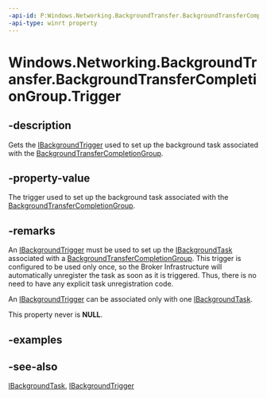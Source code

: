 ```yaml
---
-api-id: P:Windows.Networking.BackgroundTransfer.BackgroundTransferCompletionGroup.Trigger
-api-type: winrt property
---
```


<!-- Property syntax
public Windows.ApplicationModel.Background.IBackgroundTrigger Trigger { get; }
-->

# Windows.Networking.BackgroundTransfer.BackgroundTransferCompletionGroup.Trigger

## -description
Gets the [IBackgroundTrigger](../windows.applicationmodel.background/ibackgroundtrigger.md) used to set up the background task associated with the [BackgroundTransferCompletionGroup](backgroundtransfercompletiongroup.md).

## -property-value
The trigger used to set up the background task associated with the [BackgroundTransferCompletionGroup](backgroundtransfercompletiongroup.md).

## -remarks
An [IBackgroundTrigger](../windows.applicationmodel.background/ibackgroundtrigger.md) must be used to set up the [IBackgroundTask](../windows.applicationmodel.background/ibackgroundtask.md) associated with a [BackgroundTransferCompletionGroup](backgroundtransfercompletiongroup.md). This trigger is configured to be used only once, so the Broker Infrastructure will automatically unregister the task as soon as it is triggered. Thus, there is no need to have any explicit task unregistration code.

An [IBackgroundTrigger](../windows.applicationmodel.background/ibackgroundtrigger.md) can be associated only with one [IBackgroundTask](../windows.applicationmodel.background/ibackgroundtask.md).

This property never is **NULL**.

## -examples

## -see-also
[IBackgroundTask](../windows.applicationmodel.background/ibackgroundtask.md), [IBackgroundTrigger](../windows.applicationmodel.background/ibackgroundtrigger.md)
